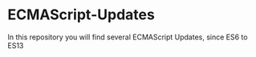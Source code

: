 # ECMAScript-Updates
In this repository you will find several ECMAScript Updates, since ES6 to ES13
